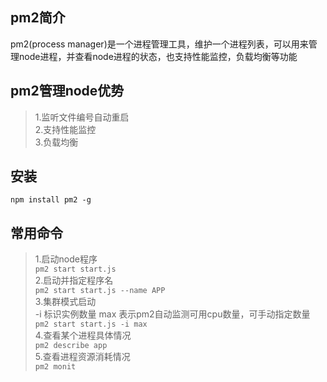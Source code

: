 ## pm2简介
pm2(process manager)是一个进程管理工具，维护一个进程列表，可以用来管理node进程，并查看node进程的状态，也支持性能监控，负载均衡等功能
## pm2管理node优势
> 1.监听文件编号自动重启  
> 2.支持性能监控  
> 3.负载均衡  

## 安装
```npm install pm2 -g```

## 常用命令
> 1.启动node程序  
```pm2 start start.js```    
> 2.启动并指定程序名  
```pm2 start start.js --name APP```  
> 3.集群模式启动  
-i 标识实例数量 max 表示pm2自动监测可用cpu数量，可手动指定数量  
```pm2 start start.js -i max ```  
> 4.查看某个进程具体情况  
```pm2 describe app```  
> 5.查看进程资源消耗情况  
``` pm2 monit ```
